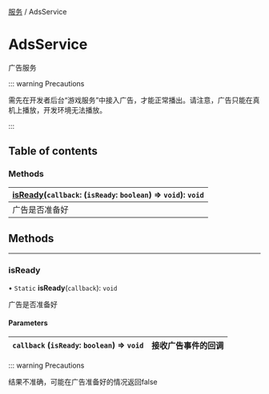 [服务](../groups/服务.服务.md) / AdsService

# AdsService <Badge type="tip" text="Class" /> <Score text="AdsService" />

广告服务

::: warning Precautions

需先在开发者后台“游戏服务”中接入广告，才能正常播出。请注意，广告只能在真机上播放，开发环境无法播放。

:::

## Table of contents

### Methods <Score text="Methods" /> 
| **[isReady](mw.AdsService.md#isready)**(`callback`: (`isReady`: `boolean`) => `void`): `void` <Badge type="tip" text="client" />  |
| :-----|
| 广告是否准备好|

## Methods

___

### isReady <Score text="isReady" /> 

• `Static` **isReady**(`callback`): `void` <Badge type="tip" text="client" />

广告是否准备好

#### Parameters

| `callback` (`isReady`: `boolean`) => `void` |  接收广告事件的回调 |
| :------ | :------ |


::: warning Precautions

结果不准确，可能在广告准备好的情况返回false
